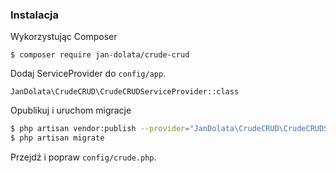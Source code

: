 ### Instalacja

Wykorzystując Composer

```
$ composer require jan-dolata/crude-crud
```

Dodaj ServiceProvider do `config/app`.

```
JanDolata\CrudeCRUD\CrudeCRUDServiceProvider::class
```

Opublikuj i uruchom migracje

``` bash
$ php artisan vendor:publish --provider="JanDolata\CrudeCRUD\CrudeCRUDServiceProvider"
$ php artisan migrate
```

Przejdź i popraw `config/crude.php`.